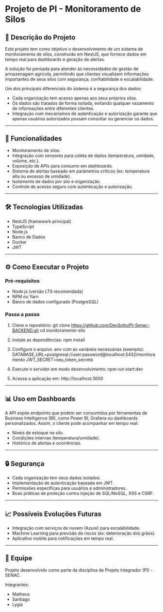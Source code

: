 # Projeto de PI - Monitoramento de Silos

## 📌 Descrição do Projeto
Este projeto tem como objetivo o desenvolvimento de um sistema de monitoramento de silos, construído em NestJS, que fornece dados em tempo real para dashboards e geração de alertas.

A solução foi pensada para atender às necessidades de gestão de armazenagem agrícola, permitindo que clientes visualizem informações importantes de seus silos com segurança, confiabilidade e escalabilidade.

Um dos principais diferenciais do sistema é a segurança dos dados:
- Cada organização tem acesso apenas aos seus próprios silos.
- Os dados são tratados de forma isolada, evitando qualquer vazamento de informações entre diferentes clientes.
- Integração com mecanismos de autenticação e autorização garante que apenas usuários autorizados possam consultar ou gerenciar os dados.

---

## 🚀 Funcionalidades
- Monitoramento de silos.
- Integração com sensores para coleta de dados (temperatura, umidade, volume, etc.).
- Exposição de APIs para consumo em dashboards.
- Sistema de alertas baseado em parâmetros críticos (ex: temperatura alta ou excesso de umidade).
- Isolamento de dados por silo e organização.
- Controle de acesso seguro com autenticação e autorização.

---

## 🛠️ Tecnologias Utilizadas
- NestJS (framework principal)
- TypeScript
- Node.js
- Banco de Dados
- Docker
- JWT

---


## ⚙️ Como Executar o Projeto

### Pré-requisitos
- Node.js (versão LTS recomendada)
- NPM ou Yarn
- Banco de dados configurado (PostgreSQL)

### Passo a passo
1. Clone o repositório:
   git clone https://github.com/DevSolto/PI-Senac-BACKEND.git
   cd monitoramento-silo

2. Instale as dependências:
   npm install

3. Configure o arquivo .env com as variáveis necessárias (exemplo):
   DATABASE_URL=postgresql://user:password@localhost:5432/monitoramento
   JWT_SECRET=seu_token_secreto

4. Execute o servidor em modo desenvolvimento:
   npm run start:dev

5. Acesse a aplicação em:
   http://localhost:3000

---

## 📊 Uso em Dashboards
A API expõe endpoints que podem ser consumidos por ferramentas de Business Intelligence (BI), como Power BI, Grafana ou dashboards personalizados.
Assim, o cliente pode acompanhar em tempo real:
- Níveis de estoque no silo.
- Condições internas (temperatura/umidade).
- Histórico de alertas e ocorrências.

---

## 🔒 Segurança
- Cada organização tem seus dados isolados.
- Implementação de autenticação baseada em JWT.
- Permissões específicas para usuários e administradores.
- Boas práticas de proteção contra injeção de SQL/NoSQL, XSS e CSRF.

---

## 📈 Possíveis Evoluções Futuras
- Integração com serviços de nuvem (Azure) para escalabilidade.
- Machine Learning para previsão de riscos (ex: deterioração dos grãos).
- Aplicativo mobile para notificações em tempo real.

---

## 👥 Equipe
Projeto desenvolvido como parte da disciplina de Projeto Integrador (PI) - SENAC.

Integrantes:
- Matheus
- Santiago
- Lygia


